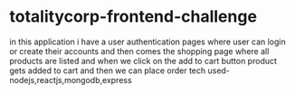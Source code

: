 # totalitycorp-frontend-challenge
in this application i have a user authentication pages where user can login or create their accounts and then comes the shopping page where all products are listed and when we click on the add to cart button product gets added to cart and then we can place order 
tech used-
nodejs,reactjs,mongodb,express
